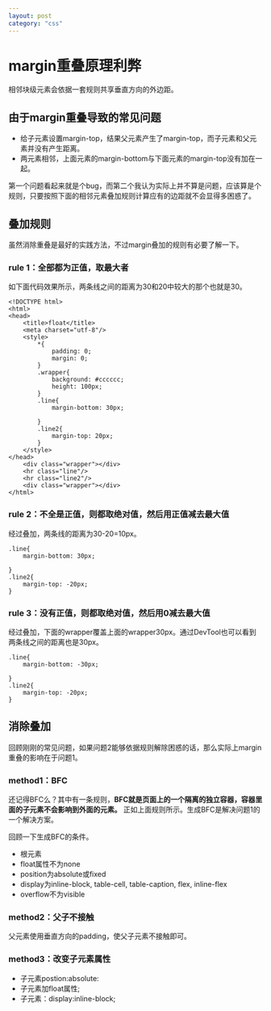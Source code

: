 ```yaml
---
layout: post
category: "css"
---
```


# margin重叠原理利弊

相邻块级元素会依据一套规则共享垂直方向的外边距。

## 由于margin重叠导致的常见问题

- 给子元素设置margin-top，结果父元素产生了margin-top，而子元素和父元素并没有产生距离。
- 两元素相邻，上面元素的margin-bottom与下面元素的margin-top没有加在一起。

第一个问题看起来就是个bug，而第二个我认为实际上并不算是问题，应该算是个规则，只要按照下面的相邻元素叠加规则计算应有的边距就不会显得多困惑了。

## 叠加规则

虽然消除重叠是最好的实践方法，不过margin叠加的规则有必要了解一下。

### rule 1：全部都为正值，取最大者

如下面代码效果所示，两条线之间的距离为30和20中较大的那个也就是30。

    <!DOCTYPE html>
    <html>
    <head>
        <title>float</title>
        <meta charset="utf-8"/>
        <style>
            *{
                padding: 0;
                margin: 0;
            }
            .wrapper{
                background: #cccccc;
                height: 100px;
            }
            .line{
                margin-bottom: 30px;
    
            }
            .line2{
                margin-top: 20px;
            }
        </style>
    </head>
        <div class="wrapper"></div>
        <hr class="line"/>
        <hr class="line2"/>
        <div class="wrapper"></div>
    </html>

### rule 2：不全是正值，则都取绝对值，然后用正值减去最大值

经过叠加，两条线的距离为30-20=10px。

    .line{
        margin-bottom: 30px;

    }
    .line2{
        margin-top: -20px;
    }

### rule 3：没有正值，则都取绝对值，然后用0减去最大值

经过叠加，下面的wrapper覆盖上面的wrapper30px。通过DevTool也可以看到两条线之间的距离也是30px。

    .line{
        margin-bottom: -30px;

    }
    .line2{
        margin-top: -20px;
    }

## 消除叠加

回顾刚刚的常见问题，如果问题2能够依据规则解除困惑的话，那么实际上margin重叠的影响在于问题1。

### method1：BFC

还记得BFC么？其中有一条规则，**BFC就是页面上的一个隔离的独立容器，容器里面的子元素不会影响到外面的元素。**
正如上面规则所示。生成BFC是解决问题1的一个解决方案。

回顾一下生成BFC的条件。

- 根元素
- float属性不为none
- position为absolute或fixed
- display为inline-block, table-cell, table-caption, flex, inline-flex
- overflow不为visible

### method2：父子不接触

父元素使用垂直方向的padding，使父子元素不接触即可。

### method3：改变子元素属性

- 子元素postion:absolute:
- 子元素加float属性;
- 子元素：display:inline-block;


